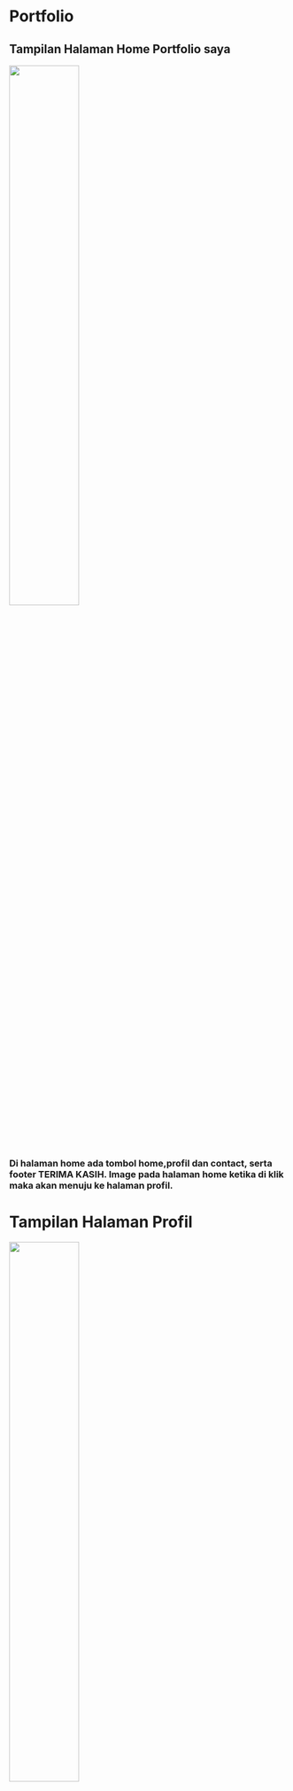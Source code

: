 # Portfolio

## Tampilan Halaman Home Portfolio saya

<img src="https://github.com/user-attachments/assets/cdd7d778-cf5f-4947-8c22-44becd11b206" style="width:50%" />

### Di halaman home ada tombol home,profil dan contact, serta footer  TERIMA KASIH. Image pada halaman home ketika di klik maka akan menuju ke halaman profil.

<h1>Tampilan Halaman Profil </h1>

<img src="https://github.com/user-attachments/assets/8656d7de-68bb-4a6c-85b8-9d6fd6fee5c0" style="width:50%"  />

### Tampilan Halaman Contact ada logo yang tulisan Portfolio tombol home,profil dan kontak, dan tombol read more ketika di klik maka akan langsung ke akun instagram saya.
 
## Tampilan Halaman Contact

<img src="https://github.com/user-attachments/assets/fa65508d-85b2-4b58-94bb-18843a1fe30f" style="width:50%" />

### Di halaman Contact ada juga logo yang tertulis contact tombol home,profil dan kontak serta tombol read more yang ketika di klik maka akan menuju ke halaman profil.

 ## Link
[clik me](https://tafakkurtegar1-tech-github-io.vercel.app/indeks.html)

# TERIMA KASIH








